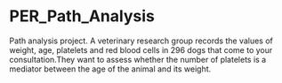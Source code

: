 # PER_Path_Analysis
Path analysis project. A veterinary research group records the values of weight, age, platelets and red blood cells in 296 dogs that come to your consultation.They want to assess whether the number of platelets is a mediator between the age of the animal and its weight.
